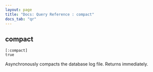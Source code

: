 ```yaml
---
layout: page
title: "Docs: Query Reference : compact"
docs_tab: "qr"
---
```


compact
-------

    [:compact]
    true

Asynchronously compacts the database log file. Returns immediately.